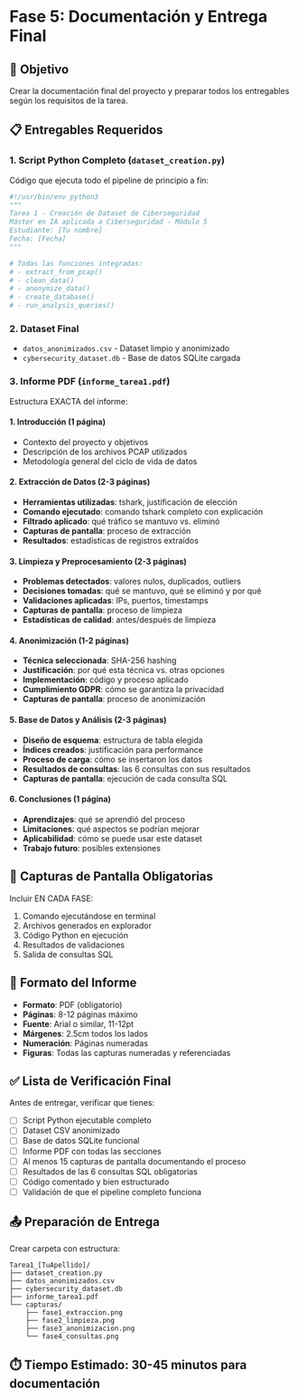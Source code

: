 # Fase 5: Documentación y Entrega Final

## 🎯 **Objetivo**
Crear la documentación final del proyecto y preparar todos los entregables según los requisitos de la tarea.

## 📋 **Entregables Requeridos**

### 1. **Script Python Completo** (`dataset_creation.py`)
Código que ejecuta todo el pipeline de principio a fin:
```python
#!/usr/bin/env python3
"""
Tarea 1 - Creación de Dataset de Ciberseguridad
Máster en IA aplicada a Ciberseguridad - Módulo 5
Estudiante: [Tu nombre]
Fecha: [Fecha]
"""

# Todas las funciones integradas:
# - extract_from_pcap()
# - clean_data() 
# - anonymize_data()
# - create_database()
# - run_analysis_queries()
```

### 2. **Dataset Final** 
- `datos_anonimizados.csv` - Dataset limpio y anonimizado
- `cybersecurity_dataset.db` - Base de datos SQLite cargada

### 3. **Informe PDF** (`informe_tarea1.pdf`)
Estructura EXACTA del informe:

#### **1. Introducción** (1 página)
- Contexto del proyecto y objetivos
- Descripción de los archivos PCAP utilizados
- Metodología general del ciclo de vida de datos

#### **2. Extracción de Datos** (2-3 páginas)
- **Herramientas utilizadas**: tshark, justificación de elección
- **Comando ejecutado**: comando tshark completo con explicación
- **Filtrado aplicado**: qué tráfico se mantuvo vs. eliminó
- **Capturas de pantalla**: proceso de extracción
- **Resultados**: estadísticas de registros extraídos

#### **3. Limpieza y Preprocesamiento** (2-3 páginas)
- **Problemas detectados**: valores nulos, duplicados, outliers
- **Decisiones tomadas**: qué se mantuvo, qué se eliminó y por qué
- **Validaciones aplicadas**: IPs, puertos, timestamps
- **Capturas de pantalla**: proceso de limpieza
- **Estadísticas de calidad**: antes/después de limpieza

#### **4. Anonimización** (1-2 páginas)
- **Técnica seleccionada**: SHA-256 hashing
- **Justificación**: por qué esta técnica vs. otras opciones
- **Implementación**: código y proceso aplicado
- **Cumplimiento GDPR**: cómo se garantiza la privacidad
- **Capturas de pantalla**: proceso de anonimización

#### **5. Base de Datos y Análisis** (2-3 páginas)
- **Diseño de esquema**: estructura de tabla elegida
- **Índices creados**: justificación para performance
- **Proceso de carga**: cómo se insertaron los datos
- **Resultados de consultas**: las 6 consultas con sus resultados
- **Capturas de pantalla**: ejecución de cada consulta SQL

#### **6. Conclusiones** (1 página)
- **Aprendizajes**: qué se aprendió del proceso
- **Limitaciones**: qué aspectos se podrían mejorar
- **Aplicabilidad**: cómo se puede usar este dataset
- **Trabajo futuro**: posibles extensiones

## 📸 **Capturas de Pantalla Obligatorias**
Incluir EN CADA FASE:
1. Comando ejecutándose en terminal
2. Archivos generados en explorador
3. Código Python en ejecución  
4. Resultados de validaciones
5. Salida de consultas SQL

## 🎨 **Formato del Informe**
- **Formato**: PDF (obligatorio)
- **Páginas**: 8-12 páginas máximo
- **Fuente**: Arial o similar, 11-12pt
- **Márgenes**: 2.5cm todos los lados
- **Numeración**: Páginas numeradas
- **Figuras**: Todas las capturas numeradas y referenciadas

## ✅ **Lista de Verificación Final**
Antes de entregar, verificar que tienes:

- [ ] Script Python ejecutable completo
- [ ] Dataset CSV anonimizado
- [ ] Base de datos SQLite funcional
- [ ] Informe PDF con todas las secciones
- [ ] Al menos 15 capturas de pantalla documentando el proceso
- [ ] Resultados de las 6 consultas SQL obligatorias
- [ ] Código comentado y bien estructurado
- [ ] Validación de que el pipeline completo funciona

## 📤 **Preparación de Entrega**
Crear carpeta con estructura:
```
Tarea1_[TuApellido]/
├── dataset_creation.py
├── datos_anonimizados.csv  
├── cybersecurity_dataset.db
├── informe_tarea1.pdf
└── capturas/
    ├── fase1_extraccion.png
    ├── fase2_limpieza.png
    ├── fase3_anonimizacion.png
    └── fase4_consultas.png
```

## ⏱️ **Tiempo Estimado**: 30-45 minutos para documentación